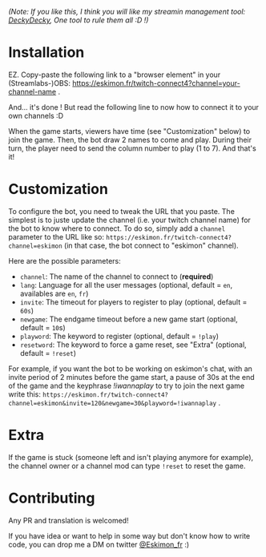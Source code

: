 *(Note: If you like this, I think you will like my streamin management tool: [DeckyDecky](https://deckydecky.com), One tool to rule them all :D !)*

# Installation

EZ. Copy-paste the following link to a "browser element" in your (Streamlabs-)OBS: <https://eskimon.fr/twitch-connect4?channel=your-channel-name> .

And... it's done ! But read the following line to now how to connect it to your own channels :D

When the game starts, viewers have time (see "Customization" below) to join the game.
Then, the bot draw 2 names to come and play.
During their turn, the player need to send the column number to play (1 to 7).
And that's it!

# Customization

To configure the bot, you need to tweak the URL that you paste. The simplest is to juste update the channel (i.e. your twitch channel name) for the bot to know where to connect.
To do so, simply add a `channel` parameter to the URL like so: `https://eskimon.fr/twitch-connect4?channel=eskimon` (in that case, the bot connect to "eskimon" channel).

Here are the possible parameters:
- `channel`: The name of the channel to connect to (**required**)
- `lang`: Language for all the user messages (optional, default = `en`, availables are `en`, `fr`)
- `invite`: The timeout for players to register to play (optional, default = `60s`)
- `newgame`: The endgame timeout before a new game start (optional, default = `10`s)
- `playword`: The keyword to register (optional, default = `!play`)
- `resetword`: The keyword to force a game reset, see "Extra" (optional, default = `!reset`)

For example, if you want the bot to be working on eskimon's chat, with an invite period of 2 minutes before the game start, a pause of 30s at the end of the game and the keyphrase *!iwannaplay* to try to join the next game write this: `https://eskimon.fr/twitch-connect4?channel=eskimon&invite=120&newgame=30&playword=!iwannaplay` .

# Extra

If the game is stuck (someone left and isn't playing anymore for example), the channel owner or a channel mod can type `!reset` to reset the game.

# Contributing

Any PR and translation is welcomed!

If you have idea or want to help in some way but don't know how to write code, you can drop me a DM on twitter [@Eskimon_fr](https://twitter.com/Eskimon_fr) :)
